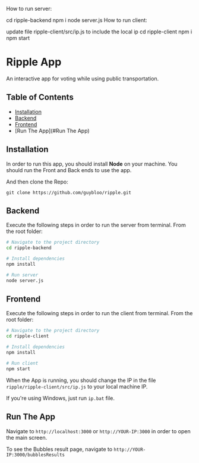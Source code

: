 How to run server:


cd ripple-backend
npm i
node server.js
How to run client:


update file ripple-client/src/ip.js to include the local ip
cd ripple-client
npm i
npm start

# Ripple App

An interactive app for voting while using public transportation.

## Table of Contents

- [Installation](#Installation)
- [Backend](#Backend)
- [Frontend](#Frontend)
- [Run The App](#Run The App)

## Installation

In order to run this app, you should install **Node** on your machine.
You should run the Front and Back ends to use the app.

And then clone the Repo:
```
git clone https://github.com/guybloo/ripple.git
```

## Backend

Execute the following steps in order to run the server from terminal. 
From the root folder:

```bash
# Navigate to the project directory
cd ripple-backend

# Install dependencies
npm install

# Run server 
node server.js
```

## Frontend

Execute the following steps in order to run the client from terminal.
From the root folder:
```bash
# Navigate to the project directory
cd ripple-client

# Install dependencies
npm install

# Run client 
npm start
```
When the App is running, you should change the IP in the file ```ripple/ripple-client/src/ip.js``` to your local machine IP.

If you're using Windows, just run ```ip.bat``` file.

## Run The App
Navigate to ```http://localhost:3000``` or ```http://YOUR-IP:3000``` in order to open the main screen.

To see the Bubbles result page, navigate to ```http://YOUR-IP:3000/bubblesResults```